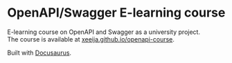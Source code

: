 # OpenAPI/Swagger E-learning course

E-learning course on OpenAPI and Swagger as a university project.  
The course is available at [xeeija.github.io/openapi-course](https://xeeija.github.io/openapi-course/).

Built with [Docusaurus](https://docusaurus.io/).
